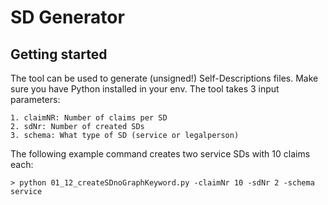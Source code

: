 # SD Generator



## Getting started

The tool can be used to generate (unsigned!) Self-Descriptions files. Make sure you have Python installed in your env. 
The tool takes 3 input parameters:
    
    1. claimNR: Number of claims per SD
    2. sdNr: Number of created SDs
    3. schema: What type of SD (service or legalperson) 
    
The following example command creates two service SDs with 10 claims each:
```
> python 01_12_createSDnoGraphKeyword.py -claimNr 10 -sdNr 2 -schema service
```